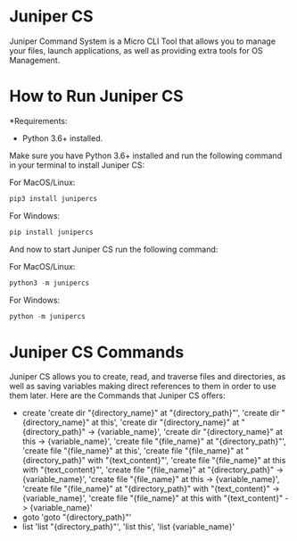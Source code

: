 # Juniper CS

Juniper Command System is a Micro CLI Tool that allows you to manage your files, launch applications, as well as providing extra tools for OS Management.

How to Run Juniper CS
==========

*Requirements: 
- Python 3.6+ installed.

Make sure you have Python 3.6+ installed and run the following command in your terminal to install Juniper CS:

For MacOS/Linux:

```python
pip3 install junipercs
```

For Windows:

```python
pip install junipercs
```

And now to start Juniper CS run the following command:

For MacOS/Linux:

```python
python3 -m junipercs
```

For Windows:

```python
python -m junipercs
```

Juniper CS Commands
==========

Juniper CS allows you to create, read, and traverse files and directories, as well as saving variables making direct references to them in order to use them later. Here are the Commands that Juniper CS offers:

- create
    'create dir "{directory_name}" at "{directory_path}"',
    'create dir "{directory_name}" at this',
    'create dir "{directory_name}" at "{directory_path}" -> {variable_name}',
    'create dir "{directory_name}" at this -> {variable_name}',
    'create file "{file_name}" at "{directory_path}"',
    'create file "{file_name}" at this',
    'create file "{file_name}" at "{directory_path}" with "{text_content}"',
    'create file "{file_name}" at this with "{text_content}"',
    'create file "{file_name}" at "{directory_path}" -> {variable_name}',
    'create file "{file_name}" at this -> {variable_name}',
    'create file "{file_name}" at "{directory_path}" with "{text_content}" -> {variable_name}',
    'create file "{file_name}" at this with "{text_content}" -> {variable_name}'
- goto
  'goto "{directory_path}"'
- list
    'list "{directory_path}"',
    'list this',
    'list {variable_name}'
   



